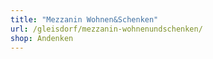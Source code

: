 ```yaml
---
title: "Mezzanin Wohnen&Schenken"
url: /gleisdorf/mezzanin-wohnenundschenken/
shop: Andenken
---
```

